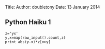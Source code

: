 Title:
Author: doubletony
Date: 13 January 2014


## Python Haiku 1

	z='yx'
	y,x=map(raw_input().count,z)
	print abs(y-x)*z[x>y]

